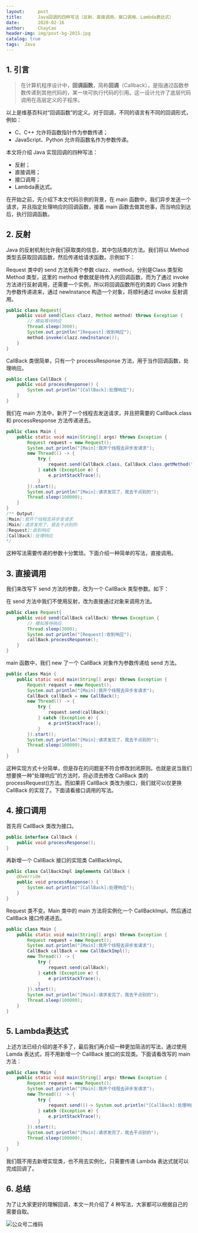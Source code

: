 ```yaml
---
layout:     post
title:      Java回调的四种写法（反射、直接调用、接口调用、Lambda表达式）
date:       2020-02-16
author:     ChayCao
header-img: img/post-bg-2015.jpg 
catalog: true
tags:  Java
---
```




## 1. 引言

> 在计算机程序设计中，**回调函数**，简称**回调**（Callback），是指通过函数参数传递到其他代码的，某一块可执行代码的引用。这一设计允许了底层代码调用在高层定义的子程序。

以上是维基百科对“回调函数”的定义。对于回调，不同的语言有不同的回调形式，例如：

- C、C++ 允许将函数指针作为参数传递；
- JavaScript、Python 允许将函数名作为参数传递。

本文将介绍 Java 实现回调的四种写法：

- 反射；
- 直接调用；
- 接口调用；
- Lambda表达式。

在开始之前，先介绍下本文代码示例的背景，在 main 函数中，我们异步发送一个请求，并且指定处理响应的回调函数，接着 main 函数去做其他事，而当响应到达后，执行回调函数。

## 2. 反射

Java 的反射机制允许我们获取类的信息，其中包括类的方法。我们将以 Method 类型去获取回调函数，然后传递给请求函数。示例如下：

Request 类中的 send 方法有两个参数 clazz、method，分别是Class 类型和 Method 类型，这里的 method 参数就是待传入的回调函数，而为了通过 invoke 方法进行反射调用，还需要一个实例，所以将回调函数所在的类的 Class 对象作为参数传递进来，通过 newInstance 构造一个对象，将顺利通过 invoke 反射调用。

```java
public class Request{
    public void send(Class clazz, Method method) throws Exception {
        // 模拟等待响应
        Thread.sleep(3000);
        System.out.println("[Request]:收到响应");
        method.invoke(clazz.newInstance());
    }
}
```
CallBack 类很简单，只有一个 processResponse 方法，用于当作回调函数，处理响应。
```java
public class CallBack {
    public void processResponse() {
        System.out.println("[CallBack]:处理响应");
    }
}
```
我们在 main 方法中，新开了一个线程去发送请求，并且把需要的 CallBack.class 和 processResponse 方法传递进去。
```java
public class Main {
    public static void main(String[] args) throws Exception {
        Request request = new Request();
        System.out.println("[Main]:我开个线程去异步发请求");
        new Thread(() -> {
            try {
                request.send(CallBack.class, CallBack.class.getMethod("processResponse"));
            } catch (Exception e) {
                e.printStackTrace();
            }
        }).start();
        System.out.println("[Main]:请求发完了，我去干点别的");
        Thread.sleep(100000);
    }
}
/** Output:
[Main]:我开个线程去异步发请求
[Main]:请求发完了，我去干点别的
[Request]:收到响应
[CallBack]:处理响应
*/
```

这种写法需要传递的参数十分繁琐。下面介绍一种简单的写法，直接调用。

## 3. 直接调用

我们来改写下 send 方法的参数，改为一个 CallBack 类型参数。如下：

在 send 方法中我们不使用反射，改为直接通过对象来调用方法。

```java
public class Request{
    public void send(CallBack callBack) throws Exception {
        // 模拟等待响应
        Thread.sleep(3000);
        System.out.println("[Request]:收到响应");
        callBack.processResponse();
    }
}
```

main 函数中，我们 new 了一个 CallBack 对象作为参数传递给 send 方法。

```java
public class Main {
    public static void main(String[] args) throws Exception {
        Request request = new Request();
        System.out.println("[Main]:我开个线程去异步发请求");
        CallBack callBack = new CallBack();
        new Thread(() -> {
            try {
                request.send(callBack);
            } catch (Exception e) {
                e.printStackTrace();
            }
        }).start();
        System.out.println("[Main]:请求发完了，我去干点别的");
        Thread.sleep(100000);
    }
}
```

这种实现方式十分简单，但是存在的问题是不符合修改封闭原则。也就是说当我们想要换一种“处理响应”的方法时，将必须去修改 CallBack 类的 processRequest()方法。而如果将 CallBack 类改为接口，我们就可以仅更换 CallBack 的实现了。下面请看接口调用的写法。

## 4. 接口调用

首先将 CallBack 类改为接口。

```java
public interface CallBack {
    public void processResponse();
}
```

再新增一个 CallBack 接口的实现类 CallBackImpl。

```java
public class CallBackImpl implements CallBack {
    @Override
    public void processResponse() {
        System.out.println("[CallBack]:处理响应");
    }
}
```

Request 类不变。Main 类中的 main 方法将实例化一个 CallBackImpl，然后通过 CallBack 接口传递进去。

```java
public class Main {
    public static void main(String[] args) throws Exception {
        Request request = new Request();
        System.out.println("[Main]:我开个线程去异步发请求");
        CallBack callBack = new CallBackImpl();
        new Thread(() -> {
            try {
                request.send(callBack);
            } catch (Exception e) {
                e.printStackTrace();
            }
        }).start();
        System.out.println("[Main]:请求发完了，我去干点别的");
        Thread.sleep(100000);
    }
}
```

## 5. Lambda表达式

上述方法已经介绍的差不多了，最后我们再介绍一种更加简洁的写法，通过使用 Lamda 表达式，将不用新增一个 CallBack 接口的实现类。下面请看改写的 main 方法：

```java
public class Main {
    public static void main(String[] args) throws Exception {
        Request request = new Request();
        System.out.println("[Main]:我开个线程去异步发请求");
        new Thread(() -> {
            try {
                request.send(()-> System.out.println("[CallBack]:处理响应"));
            } catch (Exception e) {
                e.printStackTrace();
            }
        }).start();
        System.out.println("[Main]:请求发完了，我去干点别的");
        Thread.sleep(100000);
    }
}
```

我们既不用去新增实现类，也不用去实例化，只需要传递 Lambda 表达式就可以完成回调了。

## 6. 总结

为了让大家更好的理解回调，本文一共介绍了 4 种写法，大家都可以根据自己的需要自取。

![公众号二维码](http://i2.tiimg.com/717558/a410997819862ca9.png)